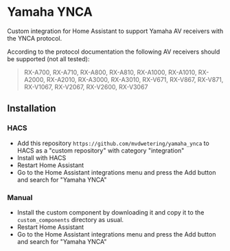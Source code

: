 # Yamaha YNCA

Custom integration for Home Assistant to support Yamaha AV receivers with the YNCA protocol.

According to the protocol documentation the following AV receivers should be supported (not all tested):

> RX-A700, RX-A710, RX-A800, RX-A810, RX-A1000, RX-A1010, RX-A2000, RX-A2010, RX-A3000, RX-A3010, RX-V671, RX-V867, RX-V871, RX-V1067, RX-V2067, RX-V2600, RX-V3067

## Installation

### HACS

* Add this repository `https://github.com/mvdwetering/yamaha_ynca` to HACS as a "custom repository" with category "integration"
* Install with HACS
* Restart Home Assistant
* Go to the Home Assistant integrations menu and press the Add button and search for "Yamaha YNCA"

### Manual

* Install the custom component by downloading it and copy it to the `custom_components` directory as usual.
* Restart Home Assistant
* Go to the Home Assistant integrations menu and press the Add button and search for "Yamaha YNCA"
